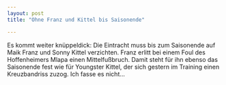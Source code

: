 ```yaml
---
layout: post
title: "Ohne Franz und Kittel bis Saisonende"

---
```


Es kommt weiter knüppeldick: Die Eintracht muss bis zum Saisonende auf Maik Franz und Sonny Kittel verzichten. Franz erlitt bei einem Foul des Hoffenheimers Mlapa einen Mittelfußbruch. Damit steht für ihn ebenso das Saisonende fest wie für Youngster Kittel, der sich gestern im Training einen Kreuzbandriss zuzog. Ich fasse es nicht...


